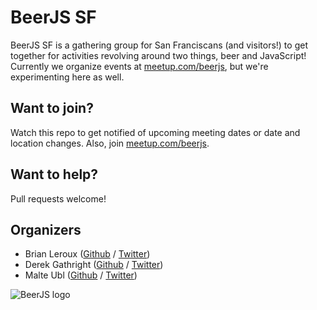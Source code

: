 BeerJS SF
=========

BeerJS SF is a gathering group for San Franciscans (and visitors!) to get together for activities revolving around two things, beer and JavaScript!  Currently we organize events at [meetup.com/beerjs](http://www.meetup.com/beerjs), but we're experimenting here as well.


Want to join?
-------------

Watch this repo to get notified of upcoming meeting dates or date and location changes.  Also, join [meetup.com/beerjs](http://www.meetup.com/beerjs).


Want to help?
-------------

Pull requests welcome!


Organizers
-------

* Brian Leroux ([Github](https://github.com/brianleroux) / [Twitter](https://twitter.com/brianleroux))
* Derek Gathright ([Github](https://github.com/derek) / [Twitter](https://twitter.com/derek))
* Malte Ubl ([Github](https://github.com/cramforce) / [Twitter](https://twitter.com/cramforce))


![BeerJS logo](https://secure.gravatar.com/avatar/43c360c53b793cfb13f77efcee3bd5cb?s=420&d=https://a248.e.akamai.net/assets.github.com%2Fimages%2Fgravatars%2Fgravatar-org-420.png)
